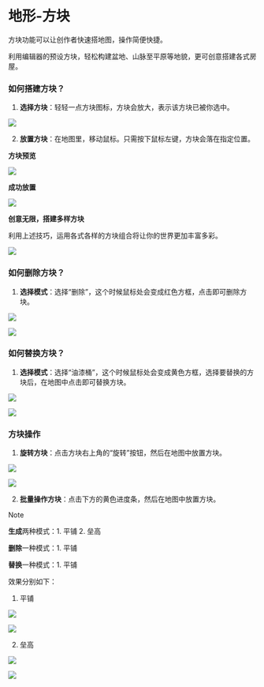 # 地形-方块

方块功能可以让创作者快速搭地图，操作简便快捷。

利用编辑器的预设方块，轻松构建盆地、山脉至平原等地貌，更可创意搭建各式房屋。

### 如何搭建方块？
1. **选择方块**：轻轻一点方块图标，方块会放大，表示该方块已被你选中。

![](/QQ20240915-131047.png)

2. **放置方块**：在地图里，移动鼠标。只需按下鼠标左键，方块会落在指定位置。

**方块预览**

![](/QQ20240915-131242.png)

**成功放置**

![](/QQ20240915-131357.png)


**创意无限，搭建多样方块**

利用上述技巧，运用各式各样的方块组合将让你的世界更加丰富多彩。

![](/QQ20240915-131512.png)

### 如何删除方块？
1. **选择模式**：选择“删除”，这个时候鼠标处会变成红色方框，点击即可删除方块。

![](/QQ20240915-132731.png)

![](/QQ20240915-132831.png)

### 如何替换方块？
1. **选择模式**：选择“油漆桶”，这个时候鼠标处会变成黄色方框，选择要替换的方块后，在地图中点击即可替换方块。

![](/QQ20240915-133025.png)

![](/QQ20240915-133155.png)

### 方块操作
1. **旋转方块**：点击方块右上角的“旋转”按钮，然后在地图中放置方块。

![](/QQ20240915-132226.png)

![](/QQ20240915-132516.png)

2. **批量操作方块**：点击下方的黄色进度条，然后在地图中放置方块。

> [!NOTE]
> **生成**两种模式：1. 平铺 2. 垒高
>
> **删除**一种模式：1. 平铺
>
> **替换**一种模式：1. 平铺

效果分别如下：

1. 平铺

![](/QQ20240915-133254.png)

![](/QQ20240915-133548.png)

2. 垒高

![](/QQ20240915-133522.png)

![](/QQ20240915-133605.png)
